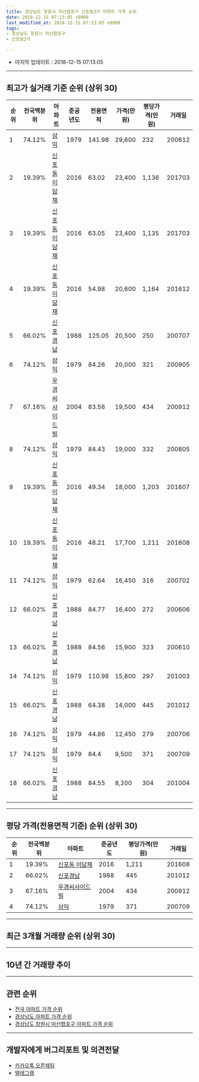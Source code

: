 ```yaml
---
title: 경상남도 창원시 마산합포구 신포동2가 아파트 가격 순위
date: 2018-12-15 07:13:05 +0900
last_modified_at: 2018-12-15 07:13:05 +0900
tags:
- 경상남도 창원시 마산합포구
- 신포동2가

---
```


* 마지막 업데이트 : 2018-12-15 07:13:05

---

## 최고가 실거래 기준 순위 (상위 30)


|순위|전국백분위|아파트|준공년도|전용면적|가격(만원)|평당가격(만원)|거래일|
|---|---|---|---|---|---|---|---|
|1|74.12%|[삼익](https://search.naver.com/search.naver?query=%EA%B2%BD%EC%83%81%EB%82%A8%EB%8F%84+%EC%B0%BD%EC%9B%90%EC%8B%9C+%EB%A7%88%EC%82%B0%ED%95%A9%ED%8F%AC%EA%B5%AC+%EC%8B%A0%ED%8F%AC%EB%8F%992%EA%B0%80+%EC%82%BC%EC%9D%B5)|1979|141.98|29,600|232|200612|
|2|19.39%|[신포동 이담채](https://search.naver.com/search.naver?query=%EA%B2%BD%EC%83%81%EB%82%A8%EB%8F%84+%EC%B0%BD%EC%9B%90%EC%8B%9C+%EB%A7%88%EC%82%B0%ED%95%A9%ED%8F%AC%EA%B5%AC+%EC%8B%A0%ED%8F%AC%EB%8F%992%EA%B0%80+%EC%8B%A0%ED%8F%AC%EB%8F%99+%EC%9D%B4%EB%8B%B4%EC%B1%84)|2016|63.02|23,400|1,136|201703|
|3|19.39%|[신포동 이담채](https://search.naver.com/search.naver?query=%EA%B2%BD%EC%83%81%EB%82%A8%EB%8F%84+%EC%B0%BD%EC%9B%90%EC%8B%9C+%EB%A7%88%EC%82%B0%ED%95%A9%ED%8F%AC%EA%B5%AC+%EC%8B%A0%ED%8F%AC%EB%8F%992%EA%B0%80+%EC%8B%A0%ED%8F%AC%EB%8F%99+%EC%9D%B4%EB%8B%B4%EC%B1%84)|2016|63.05|23,400|1,135|201703|
|4|19.39%|[신포동 이담채](https://search.naver.com/search.naver?query=%EA%B2%BD%EC%83%81%EB%82%A8%EB%8F%84+%EC%B0%BD%EC%9B%90%EC%8B%9C+%EB%A7%88%EC%82%B0%ED%95%A9%ED%8F%AC%EA%B5%AC+%EC%8B%A0%ED%8F%AC%EB%8F%992%EA%B0%80+%EC%8B%A0%ED%8F%AC%EB%8F%99+%EC%9D%B4%EB%8B%B4%EC%B1%84)|2016|54.98|20,600|1,164|201612|
|5|66.02%|[신포경남](https://search.naver.com/search.naver?query=%EA%B2%BD%EC%83%81%EB%82%A8%EB%8F%84+%EC%B0%BD%EC%9B%90%EC%8B%9C+%EB%A7%88%EC%82%B0%ED%95%A9%ED%8F%AC%EA%B5%AC+%EC%8B%A0%ED%8F%AC%EB%8F%992%EA%B0%80+%EC%8B%A0%ED%8F%AC%EA%B2%BD%EB%82%A8)|1988|125.05|20,500|250|200707|
|6|74.12%|[삼익](https://search.naver.com/search.naver?query=%EA%B2%BD%EC%83%81%EB%82%A8%EB%8F%84+%EC%B0%BD%EC%9B%90%EC%8B%9C+%EB%A7%88%EC%82%B0%ED%95%A9%ED%8F%AC%EA%B5%AC+%EC%8B%A0%ED%8F%AC%EB%8F%992%EA%B0%80+%EC%82%BC%EC%9D%B5)|1979|84.26|20,000|321|200905|
|7|67.16%|[우경씨사이드빌](https://search.naver.com/search.naver?query=%EA%B2%BD%EC%83%81%EB%82%A8%EB%8F%84+%EC%B0%BD%EC%9B%90%EC%8B%9C+%EB%A7%88%EC%82%B0%ED%95%A9%ED%8F%AC%EA%B5%AC+%EC%8B%A0%ED%8F%AC%EB%8F%992%EA%B0%80+%EC%9A%B0%EA%B2%BD%EC%94%A8%EC%82%AC%EC%9D%B4%EB%93%9C%EB%B9%8C)|2004|83.56|19,500|434|200912|
|8|74.12%|[삼익](https://search.naver.com/search.naver?query=%EA%B2%BD%EC%83%81%EB%82%A8%EB%8F%84+%EC%B0%BD%EC%9B%90%EC%8B%9C+%EB%A7%88%EC%82%B0%ED%95%A9%ED%8F%AC%EA%B5%AC+%EC%8B%A0%ED%8F%AC%EB%8F%992%EA%B0%80+%EC%82%BC%EC%9D%B5)|1979|84.43|19,000|332|200805|
|9|19.39%|[신포동 이담채](https://search.naver.com/search.naver?query=%EA%B2%BD%EC%83%81%EB%82%A8%EB%8F%84+%EC%B0%BD%EC%9B%90%EC%8B%9C+%EB%A7%88%EC%82%B0%ED%95%A9%ED%8F%AC%EA%B5%AC+%EC%8B%A0%ED%8F%AC%EB%8F%992%EA%B0%80+%EC%8B%A0%ED%8F%AC%EB%8F%99+%EC%9D%B4%EB%8B%B4%EC%B1%84)|2016|49.34|18,000|1,203|201607|
|10|19.39%|[신포동 이담채](https://search.naver.com/search.naver?query=%EA%B2%BD%EC%83%81%EB%82%A8%EB%8F%84+%EC%B0%BD%EC%9B%90%EC%8B%9C+%EB%A7%88%EC%82%B0%ED%95%A9%ED%8F%AC%EA%B5%AC+%EC%8B%A0%ED%8F%AC%EB%8F%992%EA%B0%80+%EC%8B%A0%ED%8F%AC%EB%8F%99+%EC%9D%B4%EB%8B%B4%EC%B1%84)|2016|48.21|17,700|1,211|201608|
|11|74.12%|[삼익](https://search.naver.com/search.naver?query=%EA%B2%BD%EC%83%81%EB%82%A8%EB%8F%84+%EC%B0%BD%EC%9B%90%EC%8B%9C+%EB%A7%88%EC%82%B0%ED%95%A9%ED%8F%AC%EA%B5%AC+%EC%8B%A0%ED%8F%AC%EB%8F%992%EA%B0%80+%EC%82%BC%EC%9D%B5)|1979|62.64|16,450|316|200702|
|12|66.02%|[신포경남](https://search.naver.com/search.naver?query=%EA%B2%BD%EC%83%81%EB%82%A8%EB%8F%84+%EC%B0%BD%EC%9B%90%EC%8B%9C+%EB%A7%88%EC%82%B0%ED%95%A9%ED%8F%AC%EA%B5%AC+%EC%8B%A0%ED%8F%AC%EB%8F%992%EA%B0%80+%EC%8B%A0%ED%8F%AC%EA%B2%BD%EB%82%A8)|1988|84.77|16,400|272|200606|
|13|66.02%|[신포경남](https://search.naver.com/search.naver?query=%EA%B2%BD%EC%83%81%EB%82%A8%EB%8F%84+%EC%B0%BD%EC%9B%90%EC%8B%9C+%EB%A7%88%EC%82%B0%ED%95%A9%ED%8F%AC%EA%B5%AC+%EC%8B%A0%ED%8F%AC%EB%8F%992%EA%B0%80+%EC%8B%A0%ED%8F%AC%EA%B2%BD%EB%82%A8)|1988|84.56|15,900|323|200610|
|14|74.12%|[삼익](https://search.naver.com/search.naver?query=%EA%B2%BD%EC%83%81%EB%82%A8%EB%8F%84+%EC%B0%BD%EC%9B%90%EC%8B%9C+%EB%A7%88%EC%82%B0%ED%95%A9%ED%8F%AC%EA%B5%AC+%EC%8B%A0%ED%8F%AC%EB%8F%992%EA%B0%80+%EC%82%BC%EC%9D%B5)|1979|110.98|15,800|297|201003|
|15|66.02%|[신포경남](https://search.naver.com/search.naver?query=%EA%B2%BD%EC%83%81%EB%82%A8%EB%8F%84+%EC%B0%BD%EC%9B%90%EC%8B%9C+%EB%A7%88%EC%82%B0%ED%95%A9%ED%8F%AC%EA%B5%AC+%EC%8B%A0%ED%8F%AC%EB%8F%992%EA%B0%80+%EC%8B%A0%ED%8F%AC%EA%B2%BD%EB%82%A8)|1988|64.38|14,000|445|201012|
|16|74.12%|[삼익](https://search.naver.com/search.naver?query=%EA%B2%BD%EC%83%81%EB%82%A8%EB%8F%84+%EC%B0%BD%EC%9B%90%EC%8B%9C+%EB%A7%88%EC%82%B0%ED%95%A9%ED%8F%AC%EA%B5%AC+%EC%8B%A0%ED%8F%AC%EB%8F%992%EA%B0%80+%EC%82%BC%EC%9D%B5)|1979|44.86|12,450|279|200706|
|17|74.12%|[삼익](https://search.naver.com/search.naver?query=%EA%B2%BD%EC%83%81%EB%82%A8%EB%8F%84+%EC%B0%BD%EC%9B%90%EC%8B%9C+%EB%A7%88%EC%82%B0%ED%95%A9%ED%8F%AC%EA%B5%AC+%EC%8B%A0%ED%8F%AC%EB%8F%992%EA%B0%80+%EC%82%BC%EC%9D%B5)|1979|84.4|9,500|371|200709|
|18|66.02%|[신포경남](https://search.naver.com/search.naver?query=%EA%B2%BD%EC%83%81%EB%82%A8%EB%8F%84+%EC%B0%BD%EC%9B%90%EC%8B%9C+%EB%A7%88%EC%82%B0%ED%95%A9%ED%8F%AC%EA%B5%AC+%EC%8B%A0%ED%8F%AC%EB%8F%992%EA%B0%80+%EC%8B%A0%ED%8F%AC%EA%B2%BD%EB%82%A8)|1988|84.55|8,200|304|201004|


---

## 평당 가격(전용면적 기준) 순위 (상위 30)


|순위|전국백분위|아파트|준공년도|평당가격(만원)|거래일|
|---|---|---|---|---|---|
|1|19.39%|[신포동 이담채](https://search.naver.com/search.naver?query=%EA%B2%BD%EC%83%81%EB%82%A8%EB%8F%84+%EC%B0%BD%EC%9B%90%EC%8B%9C+%EB%A7%88%EC%82%B0%ED%95%A9%ED%8F%AC%EA%B5%AC+%EC%8B%A0%ED%8F%AC%EB%8F%992%EA%B0%80+%EC%8B%A0%ED%8F%AC%EB%8F%99+%EC%9D%B4%EB%8B%B4%EC%B1%84)|2016|1,211|201608|
|2|66.02%|[신포경남](https://search.naver.com/search.naver?query=%EA%B2%BD%EC%83%81%EB%82%A8%EB%8F%84+%EC%B0%BD%EC%9B%90%EC%8B%9C+%EB%A7%88%EC%82%B0%ED%95%A9%ED%8F%AC%EA%B5%AC+%EC%8B%A0%ED%8F%AC%EB%8F%992%EA%B0%80+%EC%8B%A0%ED%8F%AC%EA%B2%BD%EB%82%A8)|1988|445|201012|
|3|67.16%|[우경씨사이드빌](https://search.naver.com/search.naver?query=%EA%B2%BD%EC%83%81%EB%82%A8%EB%8F%84+%EC%B0%BD%EC%9B%90%EC%8B%9C+%EB%A7%88%EC%82%B0%ED%95%A9%ED%8F%AC%EA%B5%AC+%EC%8B%A0%ED%8F%AC%EB%8F%992%EA%B0%80+%EC%9A%B0%EA%B2%BD%EC%94%A8%EC%82%AC%EC%9D%B4%EB%93%9C%EB%B9%8C)|2004|434|200912|
|4|74.12%|[삼익](https://search.naver.com/search.naver?query=%EA%B2%BD%EC%83%81%EB%82%A8%EB%8F%84+%EC%B0%BD%EC%9B%90%EC%8B%9C+%EB%A7%88%EC%82%B0%ED%95%A9%ED%8F%AC%EA%B5%AC+%EC%8B%A0%ED%8F%AC%EB%8F%992%EA%B0%80+%EC%82%BC%EC%9D%B5)|1979|371|200709|


---

## 최근 3개월 거래량 순위 (상위 30)


<div style="width:100%;">
    <canvas id="deal_count_ranking" height="250"></canvas>
</div>


<script>
new Chart(document.getElementById("deal_count_ranking"), {
    type: 'horizontalBar',
    data: {
        labels: ['삼익'],
        datasets: [{
            label: '실거래 수',
            data: [2],
            borderColor: "rgba(255, 0, 128, 1)",
            backgroundColor: "rgba(255, 0, 128, 0.5)",
            fill: false,
        }]
    },
    options: {
        responsive: true,
        title: {
            display: true,
            text: '최근 3개월 거래량 순위'
        },
        tooltips: {
            mode: 'index',
            intersect: false,
            callbacks: {
                title: function(tooltipItems, data) {
                    return "실거래 수:";
                },
                label: function(tooltipItem, data) {
                    return data.labels[tooltipItem.index] + ": " + tooltipItem.xLabel;
                }
            }
        },
        hover: {
            mode: 'nearest',
            intersect: true
        },
        scales: {
            xAxes: [{
                display: true,
                scaleLabel: {
                    display: true,
                    labelString: '실거래 수'
                },
                ticks: {
                    suggestedMin: 0,
                }
            }],
            yAxes: [{
                display: true,
                ticks: {
                    autoSkip: false,
                    callback: function(value, index, values) {
                        if (value.length > 15)
                            return value.substr(0, 13) + "...";
                        else
                            return value;
                    }
                },
                scaleLabel: {
                    display: false,
                }
            }]
        }
    }
});

</script>


---

## 10년 간 거래량 추이


<div style="width:100%;">
    <canvas id="deal_progress" height="250"></canvas>
</div>

<script>
new Chart(document.getElementById("deal_progress"), {
    type: 'line',
    data: {
        labels: ['200812','200901','200902','200903','200904','200905','200906','200907','200908','200909','200910','200911','200912','201001','201002','201003','201004','201005','201006','201007','201008','201009','201010','201011','201012','201101','201102','201103','201104','201105','201106','201107','201108','201109','201110','201111','201112','201201','201202','201203','201204','201205','201206','201207','201208','201209','201210','201211','201212','201301','201302','201303','201304','201305','201306','201307','201308','201309','201310','201311','201312','201401','201402','201403','201404','201405','201406','201407','201408','201409','201410','201411','201412','201501','201502','201503','201504','201505','201506','201507','201508','201509','201510','201511','201512','201601','201602','201603','201604','201605','201606','201607','201608','201609','201610','201611','201612','201701','201702','201703','201704','201705','201706','201707','201708','201709','201710','201711','201712','201801','201802','201803','201804','201805','201806','201807','201808','201809','201810','201811','201812'],
        datasets: [{
            label: '실거래 수',
            pointRadius: 1,
            data: [0, 1, 3, 2, 0, 2, 1, 3, 0, 4, 3, 2, 1, 2, 1, 5, 6, 3, 1, 3, 1, 1, 4, 0, 6, 3, 6, 9, 5, 2, 0, 4, 2, 4, 3, 1, 1, 2, 2, 3, 3, 4, 2, 2, 2, 2, 2, 3, 2, 2, 1, 2, 3, 2, 3, 2, 3, 1, 1, 2, 2, 1, 1, 7, 0, 1, 1, 1, 5, 6, 4, 5, 1, 3, 0, 3, 6, 1, 1, 3, 2, 1, 4, 4, 2, 3, 0, 4, 2, 3, 3, 12, 16, 13, 7, 6, 3, 1, 2, 3, 3, 2, 1, 2, 1, 2, 0, 0, 1, 3, 1, 0, 3, 1, 1, 1, 0, 0, 2, 0, 0],
            borderColor: "rgba(255, 201, 14, 1)",
            backgroundColor: "rgba(255, 201, 14, 0.5)",
            fill: true,
        }]
    },
    options: {
        responsive: true,
        title: {
            display: true,
            text: '10년간 거래량 추이'
        },
        tooltips: {
            mode: 'index',
            intersect: false,
        },
        hover: {
            mode: 'nearest',
            intersect: true
        },
        scales: {
            xAxes: [{
                display: true,
                scaleLabel: {
                    display: true,
                    labelString: '년/월'
                }
            }],
            yAxes: [{
                display: true,
                ticks: {
                    suggestedMin: 0,
                },
                scaleLabel: {
                    display: true,
                    labelString: '실거래 수'
                }
            }]
        }
    }
});

</script>


---

## 관련 순위

- [전국 아파트 가격 순위](https://inasie.github.io/apt-ranking/전국)
- [경상남도 아파트 가격 순위](https://inasie.github.io/apt-ranking/경상남도)
- [경상남도 창원시 마산합포구 아파트 가격 순위](https://inasie.github.io/apt-ranking/경상남도-창원시-마산합포구)


---

## 개발자에게 버그리포트 및 의견전달

- [카카오톡 오픈채팅](https://open.kakao.com/o/gLJUAP4)
- [텔레그램](https://t.me/inasie)

